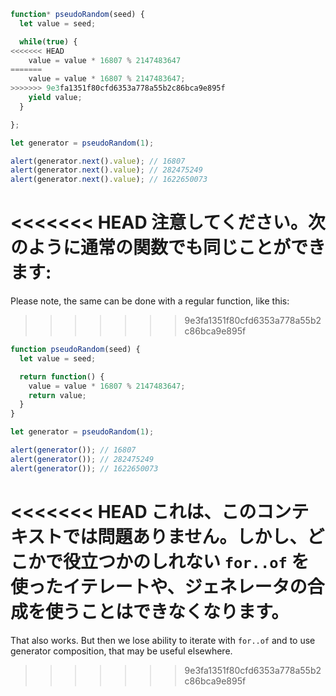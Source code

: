 ```js run demo
function* pseudoRandom(seed) {
  let value = seed;

  while(true) {
<<<<<<< HEAD
    value = value * 16807 % 2147483647
=======
    value = value * 16807 % 2147483647;
>>>>>>> 9e3fa1351f80cfd6353a778a55b2c86bca9e895f
    yield value;
  }

};

let generator = pseudoRandom(1);

alert(generator.next().value); // 16807
alert(generator.next().value); // 282475249
alert(generator.next().value); // 1622650073
```

<<<<<<< HEAD
注意してください。次のように通常の関数でも同じことができます:
=======
Please note, the same can be done with a regular function, like this:
>>>>>>> 9e3fa1351f80cfd6353a778a55b2c86bca9e895f

```js run
function pseudoRandom(seed) {
  let value = seed;

  return function() {
    value = value * 16807 % 2147483647;
    return value;
  }
}

let generator = pseudoRandom(1);

alert(generator()); // 16807
alert(generator()); // 282475249
alert(generator()); // 1622650073
```

<<<<<<< HEAD
これは、このコンテキストでは問題ありません。しかし、どこかで役立つかのしれない `for..of` を使ったイテレートや、ジェネレータの合成を使うことはできなくなります。
=======
That also works. But then we lose ability to iterate with `for..of` and to use generator composition, that may be useful elsewhere.
>>>>>>> 9e3fa1351f80cfd6353a778a55b2c86bca9e895f
